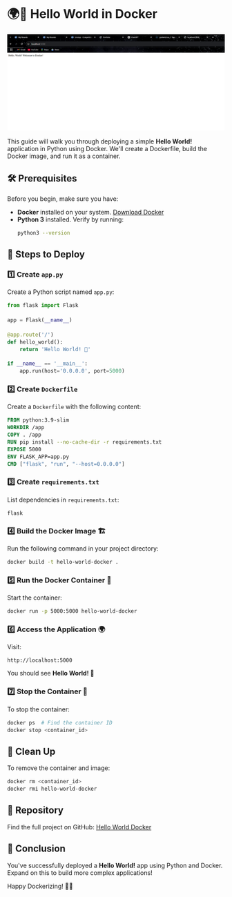 # 🌍🚀 Hello World in Docker
![Docker Hub Repository](https://github.com/graheetphartyal23/Docker/blob/main/EXPERIMENT-1%20HELLO%20WORLD!/Screenshot%202025-02-20%20001146.png)

This guide will walk you through deploying a simple **Hello World!** application in Python using Docker. We'll create a Dockerfile, build the Docker image, and run it as a container.

## 🛠️ Prerequisites
Before you begin, make sure you have:
- **Docker** installed on your system. [Download Docker](https://www.docker.com/)
- **Python 3** installed. Verify by running:
  ```sh
  python3 --version
  ```

## 🚀 Steps to Deploy

### 1️⃣ Create `app.py`
Create a Python script named `app.py`:
```python
from flask import Flask

app = Flask(__name__)

@app.route('/')
def hello_world():
    return 'Hello World! 👋'

if __name__ == '__main__':
    app.run(host='0.0.0.0', port=5000)
```

### 2️⃣ Create `Dockerfile`
Create a `Dockerfile` with the following content:
```dockerfile
FROM python:3.9-slim
WORKDIR /app
COPY . /app
RUN pip install --no-cache-dir -r requirements.txt
EXPOSE 5000
ENV FLASK_APP=app.py
CMD ["flask", "run", "--host=0.0.0.0"]
```

### 3️⃣ Create `requirements.txt`
List dependencies in `requirements.txt`:
```
flask
```

### 4️⃣ Build the Docker Image 🏗️
Run the following command in your project directory:
```sh
docker build -t hello-world-docker .
```

### 5️⃣ Run the Docker Container 🚢
Start the container:
```sh
docker run -p 5000:5000 hello-world-docker
```

### 6️⃣ Access the Application 🌍
Visit:
```
http://localhost:5000
```
You should see **Hello World! 👋**

### 7️⃣ Stop the Container 🛑
To stop the container:
```sh
docker ps  # Find the container ID
docker stop <container_id>
```

## 🧹 Clean Up
To remove the container and image:
```sh
docker rm <container_id>
docker rmi hello-world-docker
```

## 🔗 Repository
Find the full project on GitHub: [Hello World Docker](https://github.com/graheetphartyal23/Docker)

## 🎉 Conclusion
You've successfully deployed a **Hello World!** app using Python and Docker. Expand on this to build more complex applications!

Happy Dockerizing! 🚀🐳


